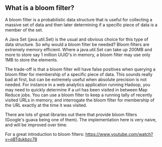 ## What is a bloom filter?

A bloom filter is a probabilistic data structure that is useful for collecting a massive set of data and then later determining
if a specific piece of data is a member of the set.

A Java Set (java.util.Set) is the usual and obvious choice for this type of data structure. So why would a bloom filter
be needed? Bloom filters are extremely memory efficient. Where a java.util.Set can take up 200MB and more to store say
1 million UUID's in memory, a bloom filter may use only 1MB to store the elements.
 
The trade-off is that a bloom filter will have false positives when querying a bloom filter for membership of a specific
piece of data. This sounds really bad at first, but can be extremely useful when absolute precision is not needed. For
instance in a web analytics application running Hadoop, you may need to quickly determine if a url has been visited
in between Map Reduce jobs. You can use a bloom filter to keep a running tally of recently visited URLs in memory, and
interrogate the bloom filter for membership of the URL exactly at the time it was visited.

There are lots of great libraries out there that provide bloom filters (Google's guava being one of them). The
implementation here is very naive, and will be improved over time.

For a great introduction to bloom filters:
https://www.youtube.com/watch?v=qBTdukbzc78